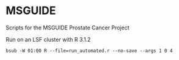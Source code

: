 # MSGUIDE
Scripts for the MSGUIDE Prostate Cancer Project


Run on an LSF cluster with R 3.1.2

`bsub -W 01:00 R --file=run_automated.r --no-save --args 1 0 4`

